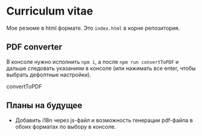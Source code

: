 # Curriculum vitae
Мое резюме в html формате. Это `index.html` в корне репозитория.

## PDF converter
В консоле нужно исполнить `npm i`,
а после `npm run convertToPDF` и дальше следовать указаниям в консоле
(или нажимать все enter, чтобы выбрать дефолтные настройки).

convertToPDF

## Планы на будущее
- Добавить i18n через js-файл и возможность генерации pdf-файла в обоих форматах по выбору в консоле.